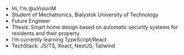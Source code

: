 - Hi, I’m @uVisionM
- Student of Mechatronics, Bialystok University of Technology
- Future Engineer
- Thesis: Smart home design based on automatic security systems for residents and their property.
- I’m currently learning TypeScript/React
- TechStack: JS/TS, React, NextJS, Tailwind
